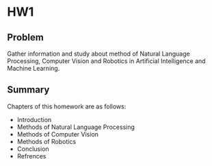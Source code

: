 # HW1
## Problem
Gather information and study about method of Natural Language Processing, Computer Vision and Robotics in Artificial Intelligence and Machine Learning.

## Summary
Chapters of this homework are as follows:
- Introduction
- Methods of Natural Language Processing
- Methods of Computer Vision
- Methods of Robotics
- Conclusion
- Refrences